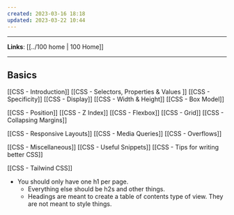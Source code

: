 ```yaml
---
created: 2023-03-16 18:18
updated: 2023-03-22 10:44
---
```

---
**Links**: [[../100 home | 100 Home]]

---
## Basics
[[CSS - Introduction]]
[[CSS - Selectors, Properties & Values ]]
[[CSS - Specificity]]
[[CSS - Display]]
[[CSS - Width & Height]]
[[CSS - Box Model]]

[[CSS - Position]]
[[CSS - Z Index]]
[[CSS - Flexbox]]
[[CSS - Grid]]
[[CSS - Collapsing Margins]]

[[CSS - Responsive Layouts]]
[[CSS - Media Queries]]
[[CSS - Overflows]]

[[CSS - Miscellaneous]]
[[CSS - Useful Snippets]]
[[CSS - Tips for writing better CSS]]

[[CSS - Tailwind CSS]]

- You should only have one h1 per page.
	- Everything else should be h2s and other things.
	- Headings are meant to create a table of contents type of view. They are not meant to style things.